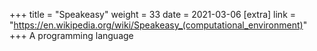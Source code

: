 +++
title = "Speakeasy"
weight = 33
date = 2021-03-06
[extra]
link = "https://en.wikipedia.org/wiki/Speakeasy_(computational_environment)"
+++
A programming language

